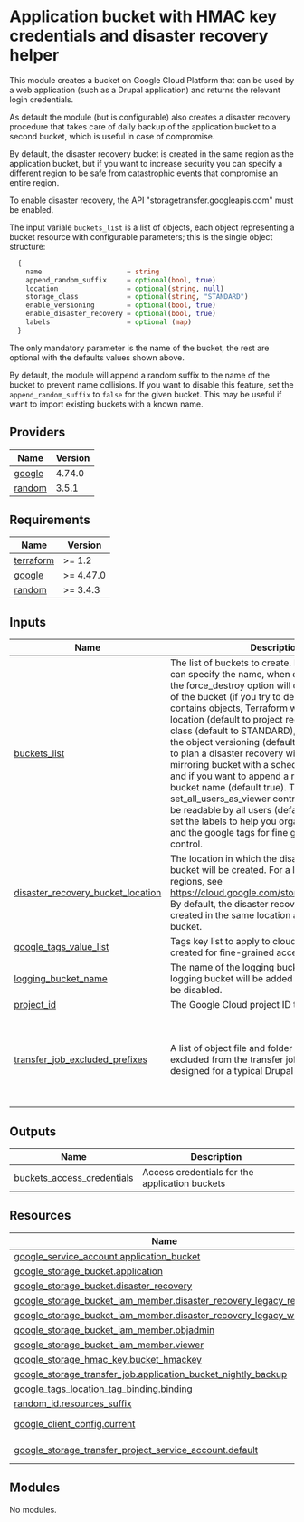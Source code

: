 # Application bucket with HMAC key credentials and disaster recovery helper

This module creates a bucket on Google Cloud Platform that can be used by a web
application (such as a Drupal application) and returns the relevant login credentials.

As default the module (but is configurable) also creates a disaster recovery
procedure that takes care of daily backup of the application bucket to a second
bucket, which is useful in case of compromise.

By default, the disaster recovery bucket is created in the same region as the
application bucket, but if you want to increase security you can specify a
different region to be safe from catastrophic events that compromise an
entire region.

To enable disaster recovery, the API "storagetransfer.googleapis.com" must be
enabled.

The input variale `buckets_list` is a list of objects, each object representing a
bucket resource with configurable parameters; this is the single object structure:

```terraform
  {
    name                     = string
    append_random_suffix     = optional(bool, true)
    location                 = optional(string, null)
    storage_class            = optional(string, "STANDARD")
    enable_versioning        = optional(bool, true)
    enable_disaster_recovery = optional(bool, true)
    labels                   = optional (map)
  }
```

The only mandatory parameter is the name of the bucket, the rest are optional
with the defaults values shown above.

By default, the module will append a random suffix to the name of the bucket to
prevent name collisions. If you want to disable this feature, set the
`append_random_suffix` to `false` for the given bucket. This may be useful if
want to import existing buckets with a known name.

<!-- BEGIN_TF_DOCS -->

## Providers

| Name                                                      | Version |
| --------------------------------------------------------- | ------- |
| <a name="provider_google"></a> [google](#provider_google) | 4.74.0  |
| <a name="provider_random"></a> [random](#provider_random) | 3.5.1   |

## Requirements

| Name                                                                     | Version   |
| ------------------------------------------------------------------------ | --------- |
| <a name="requirement_terraform"></a> [terraform](#requirement_terraform) | >= 1.2    |
| <a name="requirement_google"></a> [google](#requirement_google)          | >= 4.47.0 |
| <a name="requirement_random"></a> [random](#requirement_random)          | >= 3.4.3  |

## Inputs

| Name                                                                                                                                 | Description                                                                                                                                                                                                                                                                                                                                                                                                                                                                                                                                                                                                                                                                                                                                                                                                              | Type                                                                                                                                                                                                                                                                                                                                                                                                                            | Default                                                                                                                               | Required |
| ------------------------------------------------------------------------------------------------------------------------------------ | ------------------------------------------------------------------------------------------------------------------------------------------------------------------------------------------------------------------------------------------------------------------------------------------------------------------------------------------------------------------------------------------------------------------------------------------------------------------------------------------------------------------------------------------------------------------------------------------------------------------------------------------------------------------------------------------------------------------------------------------------------------------------------------------------------------------------ | ------------------------------------------------------------------------------------------------------------------------------------------------------------------------------------------------------------------------------------------------------------------------------------------------------------------------------------------------------------------------------------------------------------------------------- | ------------------------------------------------------------------------------------------------------------------------------------- | :------: |
| <a name="input_buckets_list"></a> [buckets_list](#input_buckets_list)                                                                | The list of buckets to create. For each bucket you can specify the name, when deleting a bucket the force_destroy option will delete the contents of the bucket (if you try to delete a bucket that contains objects, Terraform will fail that run), the location (default to project region), the storage class (default to STANDARD), if you want enable the object versioning (default to true), if you want to plan a disaster recovery with the creation of a mirroring bucket with a scheduled transfer job and if you want to append a random suffix to the bucket name (default true). The property set_all_users_as_viewer controls if the bucket will be readable by all users (default false). You can set the labels to help you organizing the buckets and the google tags for fine grained access control. | <pre>list(object({<br> name = string<br> force_destroy = optional(bool, false)<br> append_random_suffix = optional(bool, true)<br> location = optional(string, null)<br> storage_class = optional(string, "STANDARD")<br> enable_versioning = optional(bool, true)<br> enable_disaster_recovery = optional(bool, true)<br> set_all_users_as_viewer = optional(bool, false)<br> labels = optional(map(string), {})<br> }))</pre> | n/a                                                                                                                                   |   yes    |
| <a name="input_disaster_recovery_bucket_location"></a> [disaster_recovery_bucket_location](#input_disaster_recovery_bucket_location) | The location in which the disaster recovery bucket will be created. For a list of available regions, see https://cloud.google.com/storage/docs/locations. By default, the disaster recovery bucket will be created in the same location as the primary bucket.                                                                                                                                                                                                                                                                                                                                                                                                                                                                                                                                                           | `string`                                                                                                                                                                                                                                                                                                                                                                                                                        | `""`                                                                                                                                  |    no    |
| <a name="input_google_tags_value_list"></a> [google_tags_value_list](#input_google_tags_value_list)                                  | Tags key list to apply to cloud storage buckets created for fine-grained access control                                                                                                                                                                                                                                                                                                                                                                                                                                                                                                                                                                                                                                                                                                                                  | `list(string)`                                                                                                                                                                                                                                                                                                                                                                                                                  | `[]`                                                                                                                                  |    no    |
| <a name="input_logging_bucket_name"></a> [logging_bucket_name](#input_logging_bucket_name)                                           | The name of the logging bucket. If not set, no logging bucket will be added and bucket logs will be disabled.                                                                                                                                                                                                                                                                                                                                                                                                                                                                                                                                                                                                                                                                                                            | `string`                                                                                                                                                                                                                                                                                                                                                                                                                        | `""`                                                                                                                                  |    no    |
| <a name="input_project_id"></a> [project_id](#input_project_id)                                                                      | The Google Cloud project ID to deploy to.                                                                                                                                                                                                                                                                                                                                                                                                                                                                                                                                                                                                                                                                                                                                                                                | `string`                                                                                                                                                                                                                                                                                                                                                                                                                        | n/a                                                                                                                                   |   yes    |
| <a name="input_transfer_job_excluded_prefixes"></a> [transfer_job_excluded_prefixes](#input_transfer_job_excluded_prefixes)          | A list of object file and folder prefixes that will be excluded from the transfer job. The default is designed for a typical Drupal application.                                                                                                                                                                                                                                                                                                                                                                                                                                                                                                                                                                                                                                                                         | `list(string)`                                                                                                                                                                                                                                                                                                                                                                                                                  | <pre>[<br> "public/css/css_",<br> "public/js/js_",<br> "public/google_tag/",<br> "public/languages/",<br> "public/styles/"<br>]</pre> |    no    |

## Outputs

| Name                                                                                                              | Description                                    |
| ----------------------------------------------------------------------------------------------------------------- | ---------------------------------------------- |
| <a name="output_buckets_access_credentials"></a> [buckets_access_credentials](#output_buckets_access_credentials) | Access credentials for the application buckets |

## Resources

| Name                                                                                                                                                                                  | Type        |
| ------------------------------------------------------------------------------------------------------------------------------------------------------------------------------------- | ----------- |
| [google_service_account.application_bucket](https://registry.terraform.io/providers/hashicorp/google/latest/docs/resources/service_account)                                           | resource    |
| [google_storage_bucket.application](https://registry.terraform.io/providers/hashicorp/google/latest/docs/resources/storage_bucket)                                                    | resource    |
| [google_storage_bucket.disaster_recovery](https://registry.terraform.io/providers/hashicorp/google/latest/docs/resources/storage_bucket)                                              | resource    |
| [google_storage_bucket_iam_member.disaster_recovery_legacy_reader](https://registry.terraform.io/providers/hashicorp/google/latest/docs/resources/storage_bucket_iam_member)          | resource    |
| [google_storage_bucket_iam_member.disaster_recovery_legacy_writer](https://registry.terraform.io/providers/hashicorp/google/latest/docs/resources/storage_bucket_iam_member)          | resource    |
| [google_storage_bucket_iam_member.objadmin](https://registry.terraform.io/providers/hashicorp/google/latest/docs/resources/storage_bucket_iam_member)                                 | resource    |
| [google_storage_bucket_iam_member.viewer](https://registry.terraform.io/providers/hashicorp/google/latest/docs/resources/storage_bucket_iam_member)                                   | resource    |
| [google_storage_hmac_key.bucket_hmackey](https://registry.terraform.io/providers/hashicorp/google/latest/docs/resources/storage_hmac_key)                                             | resource    |
| [google_storage_transfer_job.application_bucket_nightly_backup](https://registry.terraform.io/providers/hashicorp/google/latest/docs/resources/storage_transfer_job)                  | resource    |
| [google_tags_location_tag_binding.binding](https://registry.terraform.io/providers/hashicorp/google/latest/docs/resources/tags_location_tag_binding)                                  | resource    |
| [random_id.resources_suffix](https://registry.terraform.io/providers/hashicorp/random/latest/docs/resources/id)                                                                       | resource    |
| [google_client_config.current](https://registry.terraform.io/providers/hashicorp/google/latest/docs/data-sources/client_config)                                                       | data source |
| [google_storage_transfer_project_service_account.default](https://registry.terraform.io/providers/hashicorp/google/latest/docs/data-sources/storage_transfer_project_service_account) | data source |

## Modules

No modules.

<!-- END_TF_DOCS -->
